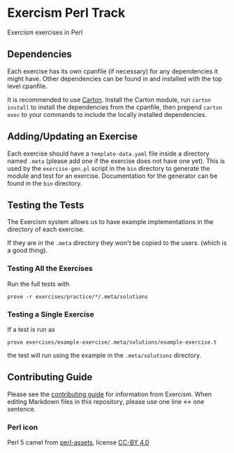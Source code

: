 # Exercism Perl Track

Exercism exercises in Perl

## Dependencies

Each exercise has its own cpanfile (if necessary) for any dependencies it might have.
Other dependencies can be found in and installed with the top level cpanfile.

It is recommended to use [Carton].
Install the Carton module, run `carton install` to install the dependencies from the cpanfile, then prepend `carton exec` to your commands to include the locally installed dependencies.

## Adding/Updating an Exercise

Each exercise should have a `template-data.yaml` file inside a directory named `.meta` (please add one if the exercise does not have one yet).
This is used by the `exercise-gen.pl` script in the `bin` directory to generate the module and test for an exercise.
Documentation for the generator can be found in the `bin` directory.

## Testing the Tests

The Exercism system allows us to have example implementations in the directory of each exercise.

If they are in the `.meta` directory they won't be copied to the users. (which is a good thing).

### Testing All the Exercises

Run the full tests with

    prove -r exercises/practice/*/.meta/solutions

### Testing a Single Exercise

If a test is run as

    prove exercises/example-exercise/.meta/solutions/example-exercise.t

the test will run using the example in the `.meta/solutions` directory.

## Contributing Guide

Please see the [contributing guide] for information from Exercism.
When editing Markdown files in this repository, please use one line &harr; one sentence.

### Perl icon

Perl 5 camel from [perl-assets](https://github.com/metacpan/perl-assets/), 
license [CC-BY 4.0](https://creativecommons.org/licenses/by/4.0/)

[Carton]: https://metacpan.org/pod/Carton
[contributing guide]: https://exercism.org/docs/building
[Exercism problem specification]: https://github.com/exercism/problem-specifications
[Perl Foundation]: https://www.perlfoundation.org/
